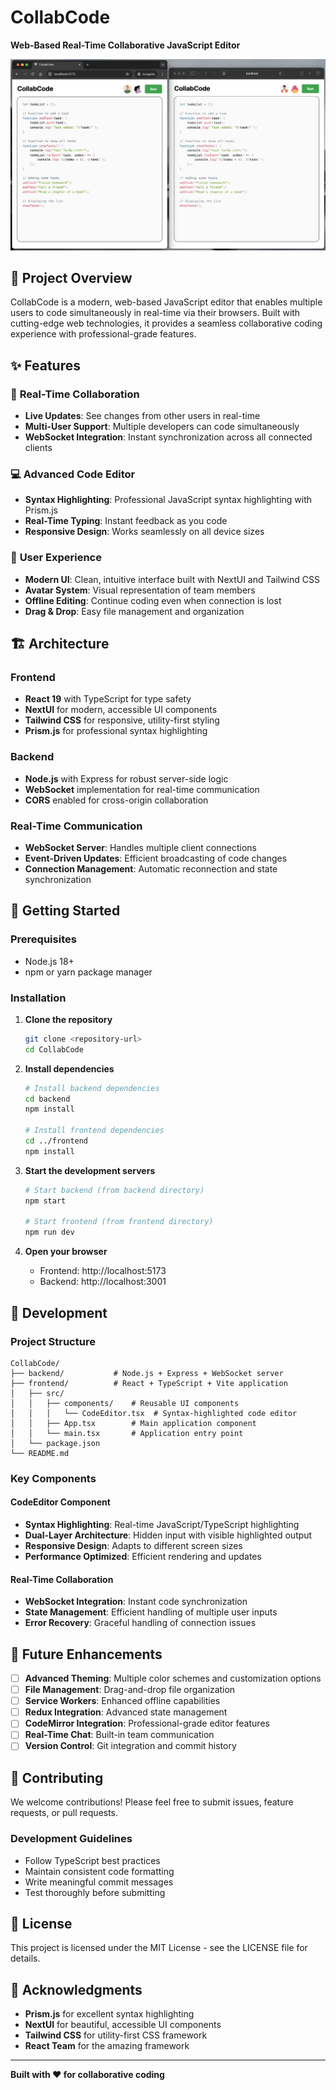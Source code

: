 # CollabCode

**Web-Based Real-Time Collaborative JavaScript Editor**

![CollabCode Screenshot](image.png)

## 🚀 Project Overview

CollabCode is a modern, web-based JavaScript editor that enables multiple users to code simultaneously in real-time via their browsers. Built with cutting-edge web technologies, it provides a seamless collaborative coding experience with professional-grade features.

## ✨ Features

### 🔄 **Real-Time Collaboration**

- **Live Updates**: See changes from other users in real-time
- **Multi-User Support**: Multiple developers can code simultaneously
- **WebSocket Integration**: Instant synchronization across all connected clients

### 💻 **Advanced Code Editor**

- **Syntax Highlighting**: Professional JavaScript syntax highlighting with Prism.js
- **Real-Time Typing**: Instant feedback as you code
- **Responsive Design**: Works seamlessly on all device sizes

### 🎨 **User Experience**

- **Modern UI**: Clean, intuitive interface built with NextUI and Tailwind CSS
- **Avatar System**: Visual representation of team members
- **Offline Editing**: Continue coding even when connection is lost
- **Drag & Drop**: Easy file management and organization

## 🏗 Architecture

### **Frontend**

- **React 19** with TypeScript for type safety
- **NextUI** for modern, accessible UI components
- **Tailwind CSS** for responsive, utility-first styling
- **Prism.js** for professional syntax highlighting

### **Backend**

- **Node.js** with Express for robust server-side logic
- **WebSocket** implementation for real-time communication
- **CORS** enabled for cross-origin collaboration

### **Real-Time Communication**

- **WebSocket Server**: Handles multiple client connections
- **Event-Driven Updates**: Efficient broadcasting of code changes
- **Connection Management**: Automatic reconnection and state synchronization

## 🚀 Getting Started

### **Prerequisites**

- Node.js 18+
- npm or yarn package manager

### **Installation**

1. **Clone the repository**

   ```bash
   git clone <repository-url>
   cd CollabCode
   ```

2. **Install dependencies**

   ```bash
   # Install backend dependencies
   cd backend
   npm install

   # Install frontend dependencies
   cd ../frontend
   npm install
   ```

3. **Start the development servers**

   ```bash
   # Start backend (from backend directory)
   npm start

   # Start frontend (from frontend directory)
   npm run dev
   ```

4. **Open your browser**

   - Frontend: http://localhost:5173
   - Backend: http://localhost:3001

## 🔧 Development

### **Project Structure**

```
CollabCode/
├── backend/           # Node.js + Express + WebSocket server
├── frontend/          # React + TypeScript + Vite application
│   ├── src/
│   │   ├── components/    # Reusable UI components
│   │   │   └── CodeEditor.tsx  # Syntax-highlighted code editor
│   │   ├── App.tsx        # Main application component
│   │   └── main.tsx       # Application entry point
│   └── package.json
└── README.md
```

### **Key Components**

#### **CodeEditor Component**

- **Syntax Highlighting**: Real-time JavaScript/TypeScript highlighting
- **Dual-Layer Architecture**: Hidden input with visible highlighted output
- **Responsive Design**: Adapts to different screen sizes
- **Performance Optimized**: Efficient rendering and updates

#### **Real-Time Collaboration**

- **WebSocket Integration**: Instant code synchronization
- **State Management**: Efficient handling of multiple user inputs
- **Error Recovery**: Graceful handling of connection issues

## 🌟 Future Enhancements

- [ ] **Advanced Theming**: Multiple color schemes and customization options
- [ ] **File Management**: Drag-and-drop file organization
- [ ] **Service Workers**: Enhanced offline capabilities
- [ ] **Redux Integration**: Advanced state management
- [ ] **CodeMirror Integration**: Professional-grade editor features
- [ ] **Real-Time Chat**: Built-in team communication
- [ ] **Version Control**: Git integration and commit history

## 🤝 Contributing

We welcome contributions! Please feel free to submit issues, feature requests, or pull requests.

### **Development Guidelines**

- Follow TypeScript best practices
- Maintain consistent code formatting
- Write meaningful commit messages
- Test thoroughly before submitting

## 📄 License

This project is licensed under the MIT License - see the LICENSE file for details.

## 🙏 Acknowledgments

- **Prism.js** for excellent syntax highlighting
- **NextUI** for beautiful, accessible UI components
- **Tailwind CSS** for utility-first CSS framework
- **React Team** for the amazing framework

---

**Built with ❤️ for collaborative coding**
